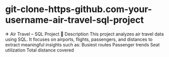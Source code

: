 # git-clone-https-github.com-your-username-air-travel-sql-project
✈ Air Travel – SQL Project 📖 Description  This project analyzes air travel data using SQL. It focuses on airports, flights, passengers, and distances to extract meaningful insights such as:  Busiest routes  Passenger trends  Seat utilization  Total distance covered
